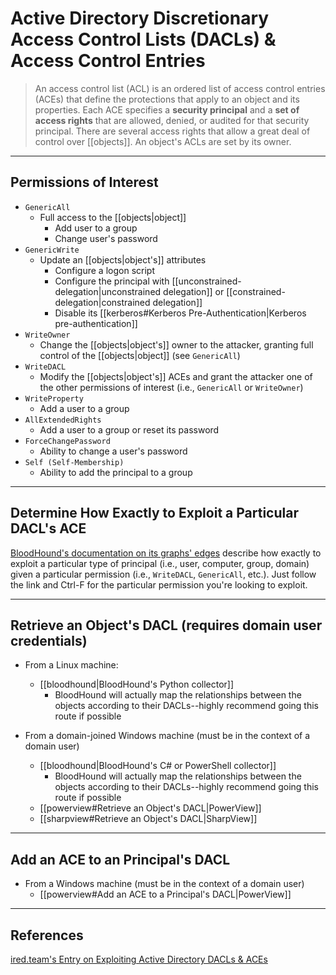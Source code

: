 # Active Directory Discretionary Access Control Lists (DACLs) & Access Control Entries

> An access control list (ACL) is an ordered list of access control entries (ACEs) that define the protections that apply to an object and its properties. Each ACE specifies a **security principal** and a **set of access rights** that are allowed, denied, or audited for that security principal. There are several access rights that allow a great deal of control over [[objects]]. An object's ACLs are set by its owner.

---

## Permissions of Interest

- `GenericAll`
	- Full access to the [[objects|object]]
		- Add user to a group
		- Change user's password
- `GenericWrite`
	- Update an [[objects|object's]] attributes
		- Configure a logon script
		- Configure the principal with [[unconstrained-delegation|unconstrained delegation]] or [[constrained-delegation|constrained delegation]]
		- Disable its [[kerberos#Kerberos Pre-Authentication|Kerberos pre-authentication]]
- `WriteOwner`
	- Change the [[objects|object's]] owner to the attacker, granting full control of the [[objects|object]] (see `GenericAll`)
- `WriteDACL`
	- Modify the [[objects|object's]] ACEs and grant the attacker one of the other permissions of interest (i.e., `GenericAll` or `WriteOwner`)
- `WriteProperty`
	- Add a user to a group
- `AllExtendedRights`
	- Add a user to a group or reset its password
- `ForceChangePassword`
	- Ability to change a user's password
- `Self (Self-Membership)`
	- Ability to add the principal to a group

---

## Determine How Exactly to Exploit a Particular DACL's ACE

[BloodHound's documentation on its graphs' edges](https://bloodhound.readthedocs.io/en/latest/data-analysis/edges.html) describe how exactly to exploit a particular type of principal (i.e., user, computer, group, domain) given a particular permission (i.e., `WriteDACL`, `GenericAll`, etc.). Just follow the link and Ctrl-F for the particular permission you're looking to exploit.

---

## Retrieve an Object's DACL (requires domain user credentials)

- From a Linux machine:
	- [[bloodhound|BloodHound's Python collector]]
		- BloodHound will actually map the relationships between the objects according to their DACLs--highly recommend going this route if possible

- From a domain-joined Windows machine (must be in the context of a domain user)
	- [[bloodhound|BloodHound's C# or PowerShell collector]]
		- BloodHound will actually map the relationships between the objects according to their DACLs--highly recommend going this route if possible
	- [[powerview#Retrieve an Object's DACL|PowerView]]
	- [[sharpview#Retrieve an Object's DACL|SharpView]]

---

## Add an ACE to an Principal's DACL

- From a Windows machine (must be in the context of a domain user)
	- [[powerview#Add an ACE to a Principal's DACL|PowerView]]

---

## References

[ired.team's Entry on Exploiting Active Directory DACLs & ACEs](https://www.ired.team/offensive-security-experiments/active-directory-kerberos-abuse/abusing-active-directory-acls-aces)
